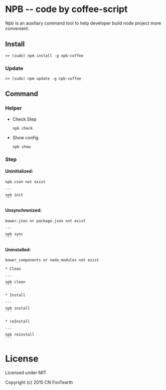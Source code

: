 # NPB -- code by coffee-script

Npb is an auxiliary command tool to help developer build node project more convenient.

## Install

    >> (sudo) npm install -g npb-coffee

### Update

    >> (sudo) npm update -g npb-coffee

## Command

### Helper

* Check Step

    ```
    npb check
    ```

* Show config

    ```
    npb show
    ```

### Step

#### Uninitialized:

    npb.cson not exist

    ```
    npb init
    ```

#### Unsynchronized:

    bower.json or package.json not exist

    ```
    npb sync
    ```

#### Uninstalled:

    bower_components or node_modules not exist

    * Clean

    ```
    npb clean
    ```

    * Install

    ```
    npb install
    ```

    * reInstall

    ```
    npb reinstall
    ```

# License

Licensed under MIT

Copyright (c) 2015 CN FooTearth